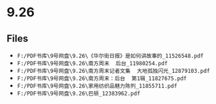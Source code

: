 # 9.26

## Files

- `F:/PDF书库\9号网盘\9.26\《华尔街日报》是如何讲故事的_11526548.pdf`
- `F:/PDF书库\9号网盘\9.26\南方周末  后台_11980254.pdf`
- `F:/PDF书库\9号网盘\9.26\南方周末记者文集  大地孤独闪光_12879103.pdf`
- `F:/PDF书库\9号网盘\9.26\南方周末：后台  第1辑_11827675.pdf`
- `F:/PDF书库\9号网盘\9.26\家用纺织品魅力陈列_11855711.pdf`
- `F:/PDF书库\9号网盘\9.26\巴顿_12383962.pdf`
